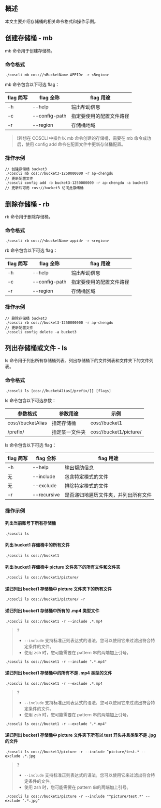 ## 概述

本文主要介绍存储桶的相关命令格式和操作示例。


## 创建存储桶 - mb

mb 命令用于创建存储桶。

### 命令格式

```plaintext
./coscli mb cos://<BucketName-APPID> -r <Region>
```

mb 命令包含以下可选 flag：

| flag 简写 | flag 全称     | flag 用途                |
| --------- | ------------- | ------------------------ |
| -h        | --help        | 输出帮助信息             |
| -c        | --config-path | 指定要使用的配置文件路径 |
| -r        | --region      | 存储桶地域               |

>!若想在 COSCLI 中操作以 mb 命令创建的存储桶，需要在 mb 命令成功后，使用 config add 命令在配置文件中更新存储桶配置。

### 操作示例

```plaintext
// 创建存储桶 bucket3
./coscli mb cos://bucket3-1250000000 -r ap-chengdu
// 更新配置文件
./coscli config add -b bucket3-1250000000 -r ap-chengdu -a bucket3
// 更新后可用 cos://bucket3 访问此存储桶
```

## 删除存储桶 - rb

rb 命令用于删除存储桶。

### 命令格式

```plaintext
./coscli rb cos://<bucketName-appid> -r <region>
```

rb 命令包含以下可选 flag：

| flag 简写 | flag 全称     | flag 用途                |
| --------- | ------------- | ------------------------ |
| -h        | --help        | 输出帮助信息             |
| -c        | --config-path | 指定要使用的配置文件路径 |
| -r        | --region      | 存储桶区域               |

### 操作示例

```plaintext
// 删除存储桶 bucket3
./coscli rb cos://bucket3-1250000000 -r ap-chengdu
// 更新配置文件
./coscli config delete -a bucket3
```

## 列出存储桶或文件 - ls

ls 命令用于列出所有存储桶列表、列出存储桶下的文件列表和文件夹下的文件列表。

### 命令格式

```plaintext
./coscli ls [cos://bucketAlias[/prefix/]] [flags]
```

ls 命令包含以下可选参数：

| 参数格式          | 参数用途       | 示例                 |
| ----------------- | -------------- | -------------------- |
| cos://bucketAlias | 指定存储桶     | cos://bucket1          |
| /prefix/          | 指定某一文件夹 | cos://bucket1/picture/ |

ls 命令包含以下可选 flag：

| flag 简写 | flag 全称   | flag 用途                            |
| --------- | ----------- | ------------------------------------ |
| -h        | --help      | 输出帮助信息                         |
|     无      | --include   | 包含特定模式的文件                   |
|     无       | --exclude   | 排除特定模式的文件                   |
| -r        | --recursive | 是否递归地遍历文件夹，并列出所有文件 |

### 操作示例

#### 列出当前账号下所有存储桶

```plaintext
./coscli ls
```

#### 列出 bucket1 存储桶中的所有文件

```plaintext
./coscli ls cos://bucket1
```

#### 列出 bucket1 存储桶中 picture 文件夹下的所有文件和文件夹

```plaintext
./coscli ls cos://bucket1/picture/
```

#### 递归列出 bucket1 存储桶中 picture 文件夹下的所有文件

```plaintext
./coscli ls cos://bucket1/picture/ -r
```

#### 递归列出 bucket1 存储桶中所有的 .mp4 类型文件

```plaintext
./coscli ls cos://bucket1 -r --include .*.mp4
```

>? 
>- `--include` 支持标准正则表达式的语法，您可以使用它来过滤出符合特定条件的文件。
>- 使用 zsh 时，您可能需要在 pattern 串的两端加上引号。
```plaintext
./coscli ls cos://bucket1 -r --include ".*.mp4"
```


#### 递归列出 bucket1 存储桶中的所有不是 .mp4 类型的文件

```plaintext
./coscli ls cos://bucket1 -r --exclude .*.mp4
```

>? 
>- `--include` 支持标准正则表达式的语法，您可以使用它来过滤出符合特定条件的文件。
>- 使用 zsh 时，您可能需要在 pattern 串的两端加上引号。
```plaintext
./coscli ls cos://bucket1 -r --exclude ".*.mp4"
```

#### 递归列出 bucket1 存储桶中 picture 文件夹下所有以 test 开头并且类型不是 .jpg 的文件

```plaintext
./coscli ls cos://bucket1/picture -r --include ^picture/test.* --exclude .*.jpg
```

>? 
>- `--include` 支持标准正则表达式的语法，您可以使用它来过滤出符合特定条件的文件。
>- 使用 zsh 时，您可能需要在 pattern 串的两端加上引号。
```plaintext
./coscli ls cos://bucket1/picture -r --include "^picture/test.*" --exclude ".*.jpg"
```
